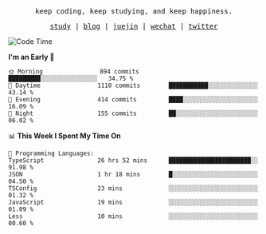 <p align="center">
  <samp>
    <span>keep coding, keep studying, and keep happiness.</span>
  </samp>
</p>

<p align="center">
  <samp>
    <a href="https://github.com/ouduidui/fe-study">study</a> |
    <a href="https://deweyou.me">blog</a>  |
    <a href="https://juejin.cn/user/4309700183594366">juejin</a> |
    <a href="https://user-images.githubusercontent.com/54696834/165071004-6509e3f2-90c3-448c-9d92-3da42b0c2021.jpeg">wechat</a> |
    <a href="https://twitter.com/ouduidui">twitter</a>
  </samp>
</p>

<!--START_SECTION:waka-->
![Code Time](http://img.shields.io/badge/Code%20Time-2%2C937%20hrs%2020%20mins-blue)

**I'm an Early 🐤** 

```text
🌞 Morning                894 commits         █████████░░░░░░░░░░░░░░░░   34.75 % 
🌆 Daytime                1110 commits        ███████████░░░░░░░░░░░░░░   43.14 % 
🌃 Evening                414 commits         ████░░░░░░░░░░░░░░░░░░░░░   16.09 % 
🌙 Night                  155 commits         ██░░░░░░░░░░░░░░░░░░░░░░░   06.02 % 
```


📊 **This Week I Spent My Time On** 

```text
💬 Programming Languages: 
TypeScript               26 hrs 52 mins      ███████████████████████░░   91.98 % 
JSON                     1 hr 18 mins        █░░░░░░░░░░░░░░░░░░░░░░░░   04.50 % 
TSConfig                 23 mins             ░░░░░░░░░░░░░░░░░░░░░░░░░   01.32 % 
JavaScript               19 mins             ░░░░░░░░░░░░░░░░░░░░░░░░░   01.09 % 
Less                     10 mins             ░░░░░░░░░░░░░░░░░░░░░░░░░   00.60 % 
```


<!--END_SECTION:waka-->
